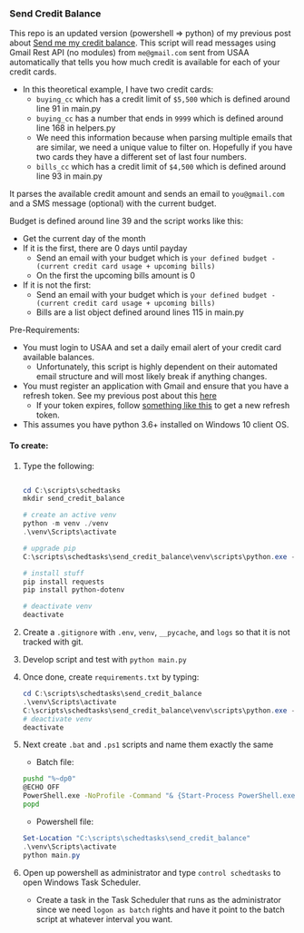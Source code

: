 ### Send Credit Balance

This repo is an updated version (powershell => python) of my previous post about [Send me my credit balance](https://automationadmin.com/2018/02/ps-send-me-my-credit-balance/). This script will read messages using Gmail Rest API (no modules) from `me@gmail.com` sent from USAA automatically that tells you how much credit is available for each of your credit cards.

- In this theoretical example, I have two credit cards:
  - `buying_cc` which has a credit limit of `$5,500` which is defined around line 91 in main.py
  - `buying_cc` has a number that ends in `9999` which is defined around line 168 in helpers.py
  - We need this information because when parsing multiple emails that are similar, we need a unique value to filter on. Hopefully if you have two cards they have a different set of last four numbers.
  - `bills_cc` which has a credit limit of `$4,500` which is defined around line 93 in main.py

It parses the available credit amount and sends an email to `you@gmail.com` and a SMS message (optional) with the current budget.

Budget is defined around line 39 and the script works like this:

- Get the current day of the month
- If it is the first, there are 0 days until payday
  - Send an email with your budget which is `your defined budget - (current credit card usage + upcoming bills)`
  - On the first the upcoming bills amount is 0
- If it is not the first:
  - Send an email with your budget which is `your defined budget - (current credit card usage + upcoming bills)`
  - Bills are a list object defined around lines 115 in main.py

Pre-Requirements:

- You must login to USAA and set a daily email alert of your credit card available balances.
  - Unfortunately, this script is highly dependent on their automated email structure and will most likely break if anything changes.
- You must register an application with Gmail and ensure that you have a refresh token. See my previous post about this [here](https://automationadmin.com/2018/01/using-powershell-to-access-gmail-api/)
  - If your token expires, follow [something like this](https://blog.macuyiko.com/post/2016/how-to-send-html-mails-with-oauth2-and-gmail-in-python.html) to get a new refresh token.
- This assumes you have python 3.6+ installed on Windows 10 client OS.

#### To create:

1. Type the following:

   ```powershell

   cd C:\scripts\schedtasks
   mkdir send_credit_balance

   # create an active venv
   python -m venv ./venv
   .\venv\Scripts\activate

   # upgrade pip
   C:\scripts\schedtasks\send_credit_balance\venv\scripts\python.exe -m pip install --upgrade pip

   # install stuff
   pip install requests
   pip install python-dotenv

   # deactivate venv
   deactivate

   ```

2. Create a `.gitignore` with `.env`, `venv`, `__pycache`, and `logs` so that it is not tracked with git.

3. Develop script and test with `python main.py`

4. Once done, create `requirements.txt` by typing:

   ```powershell
   cd C:\scripts\schedtasks\send_credit_balance
   .\venv\Scripts\activate
   C:\scripts\schedtasks\send_credit_balance\venv\scripts\python.exe -m pip freeze > requirements.txt
   # deactivate venv
   deactivate
   ```

5. Next create `.bat` and `.ps1` scripts and name them exactly the same

   - Batch file:

   ```bash
   pushd "%~dp0"
   @ECHO OFF
   PowerShell.exe -NoProfile -Command "& {Start-Process PowerShell.exe -ArgumentList '-NoProfile -ExecutionPolicy Bypass -File ""%~dpn0.ps1""'}"
   popd
   ```

   - Powershell file:

   ```powershell
   Set-Location "C:\scripts\schedtasks\send_credit_balance"
   .\venv\Scripts\activate
   python main.py
   ```

6. Open up powershell as administrator and type `control schedtasks` to open Windows Task Scheduler.
   - Create a task in the Task Scheduler that runs as the administrator since we need `logon as batch` rights and have it point to the batch script at whatever interval you want.
